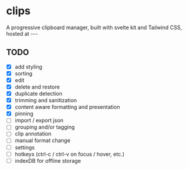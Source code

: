 # clips

A progressive clipboard manager, built with svelte kit and Tailwind CSS, hosted at ---

## TODO

- [x] add styling
- [x] sorting
- [x] edit
- [x] delete and restore
- [x] duplicate detection
- [x] trimming and sanitization
- [x] content aware formatting and presentation
- [x] pinning
- [ ] import / export json
- [ ] grouping and/or tagging
- [ ] clip annotation
- [ ] manual format change
- [ ] settings
- [ ] hotkeys (ctrl-c / ctrl-v on focus / hover, etc.)
- [ ] indexDB for offline storage
